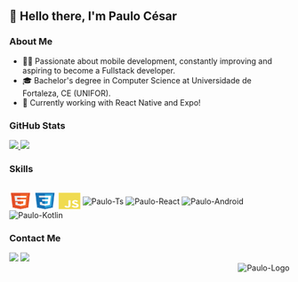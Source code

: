 ## 👋 Hello there, I'm Paulo César

### About Me
- 👨‍💻 Passionate about mobile development, constantly improving and aspiring to become a Fullstack developer.
- 🎓 Bachelor's degree in Computer Science at Universidade de Fortaleza, CE (UNIFOR).
- 🔁 Currently working with React Native and Expo!

### GitHub Stats
<div>
  <a href="https://github.com/Pcfilho">
    <img height="180em" src="https://github-readme-stats.vercel.app/api?username=Pcfilho&show_icons=true&theme=blueberry&include_all_commits=true&count_private=true"/>
    <img height="180em" src="https://github-readme-stats.vercel.app/api/top-langs/?username=Pcfilho&layout=compact&langs_count=7&theme=blueberry"/>
  </a>
</div>

### Skills
<div style="display: inline_block"><br>
  <img align="center" alt="Paulo-HTML" height="30" width="40" src="https://raw.githubusercontent.com/devicons/devicon/master/icons/html5/html5-original.svg">
  <img align="center" alt="Paulo-CSS" height="30" width="40" src="https://raw.githubusercontent.com/devicons/devicon/master/icons/css3/css3-original.svg">
  <img align="center" alt="Paulo-Js" height="30" width="40" src="https://raw.githubusercontent.com/devicons/devicon/master/icons/javascript/javascript-plain.svg">
  <img align="center" alt="Paulo-Ts" height="30" width="40" src="https://cdn.jsdelivr.net/gh/devicons/devicon/icons/typescript/typescript-original.svg">
  <img align="center" alt="Paulo-React" height="30" width="40" src="https://cdn.jsdelivr.net/gh/devicons/devicon/icons/react/react-original.svg">
  <img align="center" alt="Paulo-Android" height="30" width="40" src="https://cdn.jsdelivr.net/gh/devicons/devicon/icons/android/android-plain.svg">
  <img align="center" alt="Paulo-Kotlin" height="30" width="40" src="https://cdn.jsdelivr.net/gh/devicons/devicon/icons/kotlin/kotlin-original.svg">
</div>

### Contact Me
<div> 
  <a href="mailto:paulo.dev.85@gmail.com"><img src="https://img.shields.io/badge/-Gmail-%23333?style=for-the-badge&logo=gmail&logoColor=white" target="_blank"></a>
  <a href="https://www.linkedin.com/in/paulo-césar-b28366209/" target="_blank"><img src="https://img.shields.io/badge/-LinkedIn-%230077B5?style=for-the-badge&logo=linkedin&logoColor=white" target="_blank"></a> 
</div>

<div align="right">
  <img alt="Paulo-Logo" height="165" width="165" src="https://avatars.githubusercontent.com/Pcfilho">
</div>
